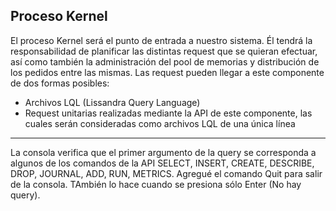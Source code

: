 ## Proceso Kernel

El proceso Kernel será el punto de entrada a nuestro sistema. 
Él tendrá la responsabilidad de planificar las distintas request que se quieran efectuar, así como también la administración del pool de memorias y distribución de los pedidos entre las mismas.
Las request pueden llegar a este componente de dos formas posibles:
 - Archivos LQL (Lissandra Query Language)
 - Request unitarias realizadas mediante la API de este componente, las cuales serán consideradas como archivos LQL de una única línea

----------------------------------------------------------------------------------------------------------------------

La consola verifica que el primer argumento de la query se corresponda a algunos de los comandos de la API
SELECT, INSERT, CREATE, DESCRIBE, DROP, JOURNAL, ADD, RUN, METRICS.
Agregué el comando Quit para salir de la consola. TAmbién lo hace cuando se presiona sólo Enter (No hay query).
